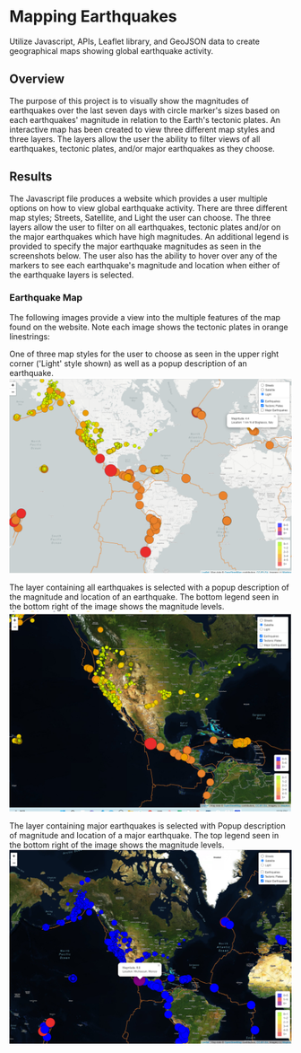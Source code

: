 # Mapping Earthquakes

Utilize Javascript, APIs, Leaflet library, and GeoJSON data to create geographical maps showing global earthquake activity.

## Overview
The purpose of this project is to visually show the magnitudes of earthquakes over the last seven days with circle marker's sizes based on each earthquakes' magnitude in relation to the Earth's tectonic plates.  An interactive map has been created to view three different map styles and three layers.  The layers allow the user the ability to filter views of all earthquakes, tectonic plates, and/or major earthquakes as they choose.

## Results
The Javascript file produces a website which provides a user multiple options on how to view global earthquake activity.  There are three different map styles; Streets, Satellite, and Light the user can choose. The three layers allow the user to filter on all earthquakes, tectonic plates and/or on the major earthquakes which have high magnitudes.  An additional legend is provided to specify the major earthquake magnitudes as seen in the screenshots below.    The user also has the ability to hover over any of the markers to see each earthquake's magnitude and location when either of the earthquake layers is selected.

### Earthquake Map 

The following images provide a view into the multiple features of the map found on the website.  Note each image shows the tectonic plates in orange linestrings:

One of three map styles for the user to choose as seen in the upper right corner ('Light' style shown) as well as a popup description of an earthquake. 
![Eathquakes_PopUp.png](https://github.com/dschul01/Mapping_Earthquakes/blob/main/Earthquakes_Challenge/Images/Eathquakes_PopUp.png)


The layer containing all earthquakes is selected with a popup description of the magnitude and location of an earthquake.  The bottom legend seen in the bottom right of the image shows the magnitude levels.
![Earthquakes_Layer.png](https://github.com/dschul01/Mapping_Earthquakes/blob/main/Earthquakes_Challenge/Images/Earthquakes_Layer.png)

The layer containing major earthquakes is selected with Popup description of magnitude and location of a major earthquake.  The top legend seen in the bottom right of the image shows the magnitude levels.
![Major_Eathquakes_PopUp.png](https://github.com/dschul01/Mapping_Earthquakes/blob/main/Earthquakes_Challenge/Images/Major_Eathquakes_PopUp.png)


